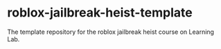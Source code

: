 # roblox-jailbreak-heist-template
The template repository for the roblox jailbreak heist course on Learning Lab.
